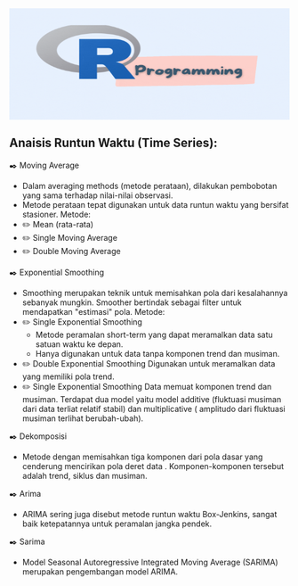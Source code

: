 <img align="center" alt="GIF" src="https://github.com/Kosmaryati13/Pemrograman-R/blob/main/Banner%20R.gif?raw=true" width="1000" height="200" />



## Anaisis Runtun Waktu (Time Series):

✒️ Moving Average
- Dalam averaging methods (metode perataan), dilakukan pembobotan yang sama terhadap nilai-nilai observasi.
- Metode perataan tepat digunakan untuk data runtun waktu yang bersifat stasioner.
Metode:
 - ✏️ Mean (rata-rata) 
 - ✏️ Single Moving Average
 - ✏️ Double Moving Average
 
✒️ Exponential Smoothing
- Smoothing merupakan teknik untuk memisahkan pola dari kesalahannya sebanyak mungkin. Smoother bertindak sebagai filter untuk mendapatkan "estimasi" pola.
Metode:
 - ✏️ Single Exponential Smoothing
    - Metode peramalan short-term yang dapat meramalkan data satu satuan waktu ke depan.
    - Hanya digunakan untuk data tanpa komponen trend dan musiman.
 - ✏️ Double Exponential Smoothing
      Digunakan untuk meramalkan data yang memiliki pola trend.
 - ✏️ Single Exponential Smoothing
      Data memuat komponen trend dan musiman. Terdapat dua model yaitu model additive (fluktuasi musiman dari data terliat relatif stabil) dan multiplicative ( amplitudo       dari fluktuasi musiman terlihat berubah-ubah).

✒️ Dekomposisi
- Metode dengan memisahkan tiga komponen dari pola dasar yang cenderung mencirikan pola deret data . Komponen-komponen tersebut adalah trend, siklus dan musiman.

✒️ Arima
- ARIMA sering juga disebut metode runtun waktu Box-Jenkins, sangat baik ketepatannya untuk peramalan jangka pendek.

✒️ Sarima
- Model Seasonal Autoregressive Integrated Moving Average (SARIMA) merupakan pengembangan model ARIMA.
